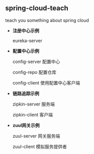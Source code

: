 ## spring-cloud-teach
teach you something about spring cloud


* **注册中心示例**
 
    eureka-server

* **配置中心示例**
    
    config-server 配置中心
    
    config-repo 配置仓库
    
    config-client 使用配置中心客户端
  
* **链路追踪示例**

    zipkin-server 服务端
    
    zipkin-client 客户端
 
* **zuul网关示例**
 
    zuul-server 网关服务端
    
    zuul-client 模拟服务提供者
    
 
